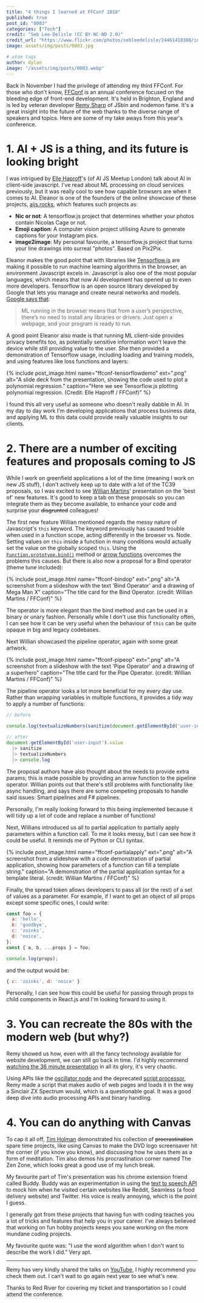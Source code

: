 ```yaml
---
title: "4 things I learned at FFConf 2018"
published: true
post_id: "0003"
categories: ["Tech"]
credit: "Seb Lee-Delisle (CC BY-NC-ND 2.0)"
credit_url: "https://www.flickr.com/photos/sebleedelisle/24461418388/in/album-72157666198229809/"
image: assets/img/posts/0003.jpg

# atom tags
author: dylan
image: "/assets/img/posts/0003.webp"
---
```


Back in November I had the privilege of attending my third FFConf. For those who don't know, [FFConf](https://2018.ffconf.org/) is an annual conference focused on the bleeding edge of front-end development. It's held in Brighton, England and is led by veteran developer [Remy Sharp](https://remysharp.com/) of JSbin and nodemon fame. It's a great insight into the future of the web thanks to the diverse range of speakers and topics. Here are some of my take aways from this year's conference.

# 1. AI + JS is a thing, and its future is looking bright

I was intrigued by [Elle Haproff](https://twitter.com/eleanorhaproff)'s (of AI JS Meetup London) talk about AI in client-side javascript. I've read about ML processing on cloud services previously, but it was really cool to see how capable browsers are when it comes to AI. Eleanor is one of the founders of the online showcase of these projects, [aijs.rocks](https://aijs.rocks), which features such projects as:

* **Nic or not**: A tensorflow.js project that determines whether your photos contain Nicolas Cage or not.
* **Emoji caption**: A computer vision project utilising Azure to generate captions for your Instagram pics.
* **image2image**: My personal favourite, a tensorflow.js project that turns your line drawings into surreal "photos". Based on Pix2Pix.

Eleanor makes the good point that with libraries like [Tensorflow.js](https://medium.com/tensorflow/introducing-tensorflow-js-machine-learning-in-javascript-bf3eab376db) are making it possible to run machine learning algorithms in the browser, an environment Javascript excels in. Javascript is also one of the most popular languages, which means that now AI development has opened up to even more developers. Tensorflow is an open source library developed by Google that lets you manage and create neural networks and models. [Google says that](https://medium.com/tensorflow/introducing-tensorflow-js-machine-learning-in-javascript-bf3eab376db):

> ML running in the browser means that from a user’s perspective, there’s no need to install any libraries or drivers. Just open a webpage, and your program is ready to run.

A good point Eleanor also made is that running ML client-side provides privacy benefits too, as potentially sensitive information won't leave the device while still providing value to the user. She then provided a demonstration of Tensorflow usage, including loading and training models, and using features like loss functions and layers:

{% include post_image.html name="ffconf-tensorflowdemo" ext=".png" alt="A slide deck from the presentation, showing the code used to plot a polynomial regression." caption="Here we see Tensorflow.js plotting polynomial regression. (Credit: Elle Haproff / FFConf)" %}

I found this all very useful as someone who doesn't really dabble in AI. In my day to day work I'm developing applications that process business data, and applying ML to this data could provide really valuable insights to our clients.

# 2. There are a number of exciting features and proposals coming to JS

While I work on greenfield applications a lot of the time (meaning I work on new JS stuff), I don't actively keep up to date with a lot of the TC39 proposals, so I was excited to see [Willian Martins](https://twitter.com/wmsbill)' presentation on the 'best of' new features. It's good to keep a tab on these proposals so you can integrate them as they become available, to enhance your code and surprise your ~~disgrunted~~ colleagues!

The first new feature Willian mentioned regards the messy nature of Javascript's `this` keyword. The keyword previously has caused trouble when used in a function scope, acting differently in the browser vs. Node. Setting values on `this` inside a function in many conditions would actually set the value on the globally scoped `this`. Using the [`Function.prototype.bind()`](https://developer.mozilla.org/en-US/docs/Web/JavaScript/Reference/Global_objects/Function/bind) method or [arrow functions](https://developer.mozilla.org/en-US/docs/Web/JavaScript/Reference/Functions/Arrow_functions) overcomes the problems this causes. But there is also now a proposal for a Bind operator (theme tune included):

{% include post_image.html name="ffconf-bindop" ext=".png" alt="A screenshot from a slideshow with the text 'Bind Operator' and a drawing of Mega Man X" caption="The title card for the Bind Operator. (credit: Willian Martins / FFConf)" %}

The operator is more elegant than the bind method and can be used in a binary or unary fashion. Personally while I don't use this functionality often, I can see how it can be very useful when the behaviour of `this` can be quite opaque in big and legacy codebases.

Next Willian showcased the pipeline operator, again with some great artwork.

{% include post_image.html name="ffconf-pipeop" ext=".png" alt="A screenshot from a slideshow with the text 'Pipe Operator' and a drawing of a superhero" caption="The title card for the Pipe Operator. (credit: Willian Martins / FFConf)" %}

The pipeline operator looks a lot more beneficial for my every day use. Rather than wrapping variables in multiple functions, it provides a tidy way to apply a number of functions:

```js
// before

console.log(textualizeNumbers(sanitize(document.getElementById('user-input').value)))

// after
document.getElementById('user-input').value
  |> sanitize
  |> textualizeNumbers
  |> console.log
```

The proposal authors have also thought about the needs to provide extra params; this is made possible by providing an arrow function to the pipeline operator. Willian points out that there's still problems with functionality like async handling, and says there are some competing proposals to handle said issues: Smart pipelines and F# pipelines.

Personally, I'm really looking forward to this being implemented because it will tidy up a lot of code and replace a number of functions!

Next, Willians introduced us all to partial application to partially apply parameters within a function call. To me it looks messy, but I can see how it could be useful. It reminds me of Python or CLI syntax.

{% include post_image.html name="ffconf-partialapply" ext=".png" alt="A screenshot from a slideshow with a code demonstration of partial application, showing how parameters of a function can fill a template string." caption="A demonstration of the partial application syntax for a template literal. (credit: Willian Martins / FFConf)" %}

Finally, the spread token allows developers to pass all (or the rest) of a set of values as a parameter. For example, if I want to get an object of all props except some specific ones, I could write:

```js
const foo = {
  a: 'hello',
  b: 'goodbye',
  c: 'zoinks',
  d: 'noice',
};
const { a, b, ...props } = foo;

console.log(props);
```

and the output would be:

```js
{ c: 'zoinks', d: 'noice' }
```

Personally, I can see how this could be useful for passing through props to child components in React.js and I'm looking forward to using it.

# 3. You can recreate the 80s with the modern web (but why?)

Remy showed us how, even with all the fancy technology available for website development, we can still go back in time. I'd highly recommend [watching the 36 minute presentation](https://www.youtube.com/watch?v=lQMcZtiaD0A) in all its glory, it's very chaotic.

Using APIs like the [oscillator node](https://developer.mozilla.org/en-US/docs/Web/API/BaseAudioContext/createOscillator) and the deprecated [script processor](https://developer.mozilla.org/en-US/docs/Web/API/ScriptProcessorNode), Remy made a script that makes audio of web pages and loads it in the way a Sinclair ZX Spectrum would, which is a questionable goal. It was a good deep dive into audio processing APIs and binary handling.

# 4. You can do anything with Canvas

To cap it all off, [Tim Holman](https://twitter.com/twholman) demonstrated his collection of ~~procrastination~~ spare time projects, like using Canvas to make the DVD logo screensaver hit the corner (if you know you know), and discussing how he uses them as a form of meditation. Tim also demos his procrastination corner named The Zen Zone, which looks great a good use of my lunch break.

My favourite part of Tim's presentation was his chrome extension friend called Buddy. Buddy was an experimentation in using the [text to speech API](https://developer.mozilla.org/en-US/docs/Web/API/Web_Speech_API) to mock him when he visited certain websites like Reddit, Seamless (a food delivery website) and Twitter. His voice is really annoying, which is the point I guess.

I generally got from these projects that having fun with coding teaches you a lot of tricks and features that help you in your career. I've always believed that working on fun hobby projects keeps you sane working on the more mundane coding projects.

My favourite quote was: "I use the word algorithm when I don't want to describe the work I did." Very apt.

---

Remy has very kindly shared the talks on [YouTube](https://www.youtube.com/playlist?list=PLXmT1r4krsTq3yrg4t14hPUbO1OsrA1Hx), I highly recommend you check them out. I can't wait to go again next year to see what's new.

Thanks to Red River for covering my ticket and transportation so I could attend the conference.
